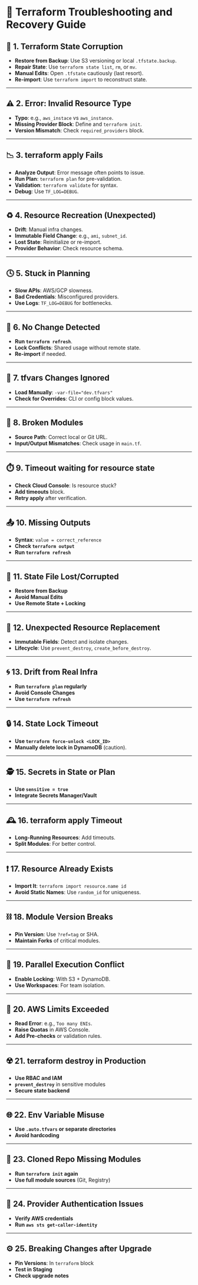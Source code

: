 # 🚨 Terraform Troubleshooting and Recovery Guide

## 🔧 1. Terraform State Corruption

* **Restore from Backup**: Use S3 versioning or local `.tfstate.backup`.
* **Repair State**: Use `terraform state list`, `rm`, or `mv`.
* **Manual Edits**: Open `.tfstate` cautiously (last resort).
* **Re-import**: Use `terraform import` to reconstruct state.

---

## ⚠️ 2. Error: Invalid Resource Type

* **Typo**: e.g., `aws_instace` vs `aws_instance`.
* **Missing Provider Block**: Define and `terraform init`.
* **Version Mismatch**: Check `required_providers` block.

---

## 📉 3. terraform apply Fails

* **Analyze Output**: Error message often points to issue.
* **Run Plan**: `terraform plan` for pre-validation.
* **Validation**: `terraform validate` for syntax.
* **Debug**: Use `TF_LOG=DEBUG`.

---

## ♻️ 4. Resource Recreation (Unexpected)

* **Drift**: Manual infra changes.
* **Immutable Field Change**: e.g., `ami`, `subnet_id`.
* **Lost State**: Reinitialize or re-import.
* **Provider Behavior**: Check resource schema.

---

## 🕓 5. Stuck in Planning

* **Slow APIs**: AWS/GCP slowness.
* **Bad Credentials**: Misconfigured providers.
* **Use Logs**: `TF_LOG=DEBUG` for bottlenecks.

---

## 🔄 6. No Change Detected

* **Run `terraform refresh`**.
* **Lock Conflicts**: Shared usage without remote state.
* **Re-import** if needed.

---

## 🧩 7. tfvars Changes Ignored

* **Load Manually**: `-var-file="dev.tfvars"`
* **Check for Overrides**: CLI or config block values.

---

## 🔗 8. Broken Modules

* **Source Path**: Correct local or Git URL.
* **Input/Output Mismatches**: Check usage in `main.tf`.

---

## ⏱️ 9. Timeout waiting for resource state

* **Check Cloud Console**: Is resource stuck?
* **Add timeouts** block.
* **Retry apply** after verification.

---

## 📤 10. Missing Outputs

* **Syntax**: `value = correct_reference`
* **Check `terraform output`**
* **Run `terraform refresh`**

---

## 🔐 11. State File Lost/Corrupted

* **Restore from Backup**
* **Avoid Manual Edits**
* **Use Remote State + Locking**

---

## 🚧 12. Unexpected Resource Replacement

* **Immutable Fields**: Detect and isolate changes.
* **Lifecycle**: Use `prevent_destroy`, `create_before_destroy`.

---

## 🌀 13. Drift from Real Infra

* **Run `terraform plan` regularly**
* **Avoid Console Changes**
* **Use `terraform refresh`**

---

## 🔒 14. State Lock Timeout

* **Use `terraform force-unlock <LOCK_ID>`**
* **Manually delete lock in DynamoDB** (caution).

---

## 🕵️ 15. Secrets in State or Plan

* **Use `sensitive = true`**
* **Integrate Secrets Manager/Vault**

---

## 🕰️ 16. terraform apply Timeout

* **Long-Running Resources**: Add timeouts.
* **Split Modules**: For better control.

---

## ❗ 17. Resource Already Exists

* **Import It**: `terraform import resource.name id`
* **Avoid Static Names**: Use `random_id` for uniqueness.

---

## ⛓️ 18. Module Version Breaks

* **Pin Version**: Use `?ref=tag` or SHA.
* **Maintain Forks** of critical modules.

---

## 🧬 19. Parallel Execution Conflict

* **Enable Locking**: With S3 + DynamoDB.
* **Use Workspaces**: For team isolation.

---

## 🚫 20. AWS Limits Exceeded

* **Read Error**: e.g., `Too many ENIs`.
* **Raise Quotas** in AWS Console.
* **Add Pre-checks** or validation rules.

---

## ☢️ 21. terraform destroy in Production

* **Use RBAC and IAM**
* **`prevent_destroy`** in sensitive modules
* **Secure state backend**

---

## 🌐 22. Env Variable Misuse

* **Use `.auto.tfvars` or separate directories**
* **Avoid hardcoding**

---

## 🧳 23. Cloned Repo Missing Modules

* **Run `terraform init` again**
* **Use full module sources** (Git, Registry)

---

## 🔐 24. Provider Authentication Issues

* **Verify AWS credentials**
* **Run `aws sts get-caller-identity`**

---

## ⚙️ 25. Breaking Changes after Upgrade

* **Pin Versions**: In `terraform` block
* **Test in Staging**
* **Check upgrade notes**
